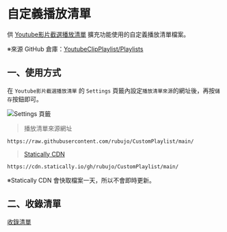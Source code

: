 # 自定義播放清單

供 [Youtube影片截選播放清單](https://chrome.google.com/webstore/detail/youtube-clip-playlist/kdlhjpdoaabhpolkaghkjklfcdfjapkh) 擴充功能使用的自定義播放清單檔案。

※來源 GitHub 倉庫：[YoutubeClipPlaylist/Playlists](https://github.com/YoutubeClipPlaylist/Playlists)

## 一、使用方式

在 `Youtube影片截選播放清單` 的 `Settings` 頁籤內設定`播放清單來源`的網址後，再按`儲存`按鈕即可。

![Settings 頁籤](/assets/images/settings.jpg)

> 播放清單來源網址
```
https://raw.githubusercontent.com/rubujo/CustomPlaylist/main/
```
> [Statically CDN](https://statically.io/)
```
https://cdn.statically.io/gh/rubujo/CustomPlaylist/main/
```
※Statically CDN 會快取檔案一天，所以不會即時更新。

## 二、收錄清單

[收錄清單](/assets/docs/Collections.md)